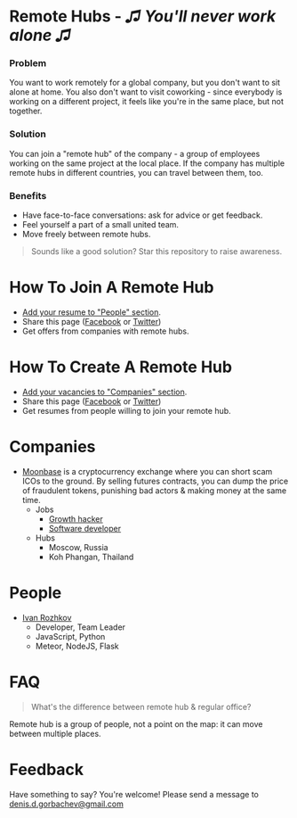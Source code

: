 # Remote Hubs - ***♫ You'll never work alone ♫***

### Problem

You want to work remotely for a global company, but you don't want to sit alone at home. You also don't want to visit coworking - since everybody is working on a different project, it feels like you're in the same place, but not together.

### Solution

You can join a "remote hub" of the company - a group of employees working on the same project at the local place. If the company has multiple remote hubs in different countries, you can travel between them, too.

### Benefits

* Have face-to-face conversations: ask for advice or get feedback.
* Feel yourself a part of a small united team.
* Move freely between remote hubs.

> Sounds like a good solution? Star this repository to raise awareness.

# How To Join A Remote Hub

* [Add your resume to "People" section](https://github.com/DenisGorbachev/remote-hubs/edit/master/README.md).
* Share this page ([Facebook](https://www.facebook.com/sharer/sharer.php?u=https%3A//github.com/DenisGorbachev/remote-hubs) or [Twitter](https://twitter.com/home?status=I%20want%20to%20work%20remotely,%20but%20I%20don't%20want%20to%20work%20alone.%20%23remotehubs%20https%3A//github.com/DenisGorbachev/remote-hubs))
* Get offers from companies with remote hubs.

# How To Create A Remote Hub

* [Add your vacancies to "Companies" section](https://github.com/DenisGorbachev/remote-hubs/edit/master/README.md).
* Share this page ([Facebook](https://www.facebook.com/sharer/sharer.php?u=https%3A//github.com/DenisGorbachev/remote-hubs) or [Twitter](https://twitter.com/home?status=I%20want%20to%20work%20remotely,%20but%20I%20don't%20want%20to%20work%20alone.%20%23remotehubs%20https%3A//github.com/DenisGorbachev/remote-hubs))
* Get resumes from people willing to join your remote hub.

# Companies

* [Moonbase](https://moonbase.exchange/) is a cryptocurrency exchange where you can short scam ICOs to the ground. By selling futures contracts, you can dump the price of fraudulent tokens, punishing bad actors & making money at the same time.
  * Jobs
    * [Growth hacker](https://medium.com/@dengorbachev/growth-hacker-for-crypto-exchange-db315c2e27e6)
    * [Software developer](https://medium.com/@dengorbachev/implement-pamm-accounts-for-crypto-exchange-fe034f9e79e)
  * Hubs
    * Moscow, Russia
    * Koh Phangan, Thailand

# People

* [Ivan Rozhkov](https://github.com/ivan133)
  * Developer, Team Leader
  * JavaScript, Python
  * Meteor, NodeJS, Flask

# FAQ

> What's the difference between remote hub & regular office?

Remote hub is a group of people, not a point on the map: it can move between multiple places.

# Feedback

Have something to say? You're welcome! Please send a message to denis.d.gorbachev@gmail.com
